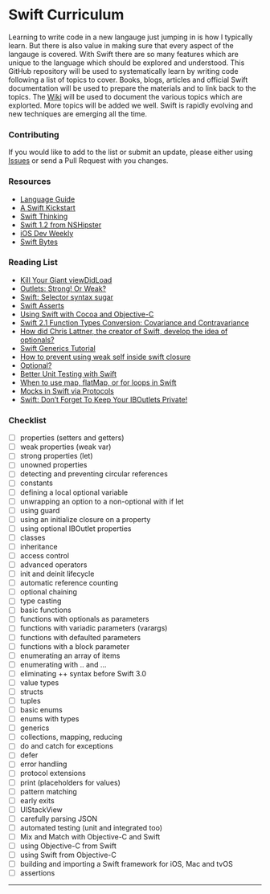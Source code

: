 # Swift Curriculum

Learning to write code in a new langauge just jumping in is how I typically learn.
But there is also value in making sure that every aspect of the langauge is covered.
With Swift there are so many features which are unique to the language which should
be explored and understood. This GitHub repository will be used to systematically
learn by writing code following a list of topics to cover. Books, blogs, articles
and official Swift documentation will be used to prepare the materials and to 
link back to the topics. The [Wiki] will be used to document the various topics
which are explorted. More topics will be added we well. Swift is rapidly evolving
and new techniques are emerging all the time.

### Contributing

If you would like to add to the list or submit an update, please either using [Issues] or
send a Pull Request with you changes. 

### Resources

 * [Language Guide](https://developer.apple.com/library/ios/documentation/Swift/Conceptual/Swift_Programming_Language/TheBasics.html#//apple_ref/doc/uid/TP40014097-CH5-ID309)
 * [A Swift Kickstart](https://itunes.apple.com/us/book/a-swift-kickstart/id891801923?mt=11)
 * [Swift Thinking](http://www.slideshare.net/natashatherobot/altconf-2015-swift-thinking) 
 * [Swift 1.2 from NSHipster](http://nshipster.com/swift-1.2/) 
 * [iOS Dev Weekly](https://iosdevweekly.com/)
 * [Swift Bytes](http://swiftbitesapp.com/)

### Reading List

 * [Kill Your Giant viewDidLoad](https://thatthinginswift.com/kill-your-viewdidload/)
 * [Outlets: Strong! Or Weak?](http://scottberrevoets.com/2016/03/21/outlets-strong-or-weak/)
 * [Swift: Selector syntax sugar](https://medium.com/swift-programming/swift-selector-syntax-sugar-81c8a8b10df3)
 * [Swift Asserts](https://www.mikeash.com/pyblog/friday-qa-2016-03-04-swift-asserts.html)
 * [Using Swift with Cocoa and Objective-C](https://developer.apple.com/library/ios/documentation/Swift/Conceptual/BuildingCocoaApps/MixandMatch.html#//apple_ref/doc/uid/TP40014216-CH10-ID136)
 * [Swift 2.1 Function Types Conversion: Covariance and Contravariance](https://www.uraimo.com/2015/09/29/Swift2.1-Function-Types-Conversion-Covariance-Contravariance/)
 * [How did Chris Lattner, the creator of Swift, develop the idea of optionals?](https://www.quora.com/How-did-Chris-Lattner-the-creator-of-Swift-develop-the-idea-of-optionals)
 * [Swift Generics Tutorial](http://www.raywenderlich.com/82572/swift-generics-tutorial)
 * [How to prevent using weak self inside swift closure](https://medium.com/swift-programming/how-to-prevent-using-weak-self-inside-swift-closure-2c113b8b2651)
 * [Optional?](http://swift.ayaka.me/posts/2015/10/5/optional)
 * [Better Unit Testing with Swift](http://masilotti.com/better-swift-unit-testing/)
 * [When to use map, flatMap, or for loops in Swift](http://www.mokacoding.com/blog/when-to-use-map-flatmap-for/)
 * [Mocks in Swift via Protocols](http://blog.eliperkins.me/mocks-in-swift-via-protocols)
 * [Swift: Don’t Forget To Keep Your IBOutlets Private!](http://natashatherobot.com/swift-iboutlets-private/)

### Checklist

 * [ ] properties (setters and getters)
 * [ ] weak properties (weak var)
 * [ ] strong properties (let)
 * [ ] unowned properties
 * [ ] detecting and preventing circular references
 * [ ] constants
 * [ ] defining a local optional variable
 * [ ] unwrapping an option to a non-optional with if let
 * [ ] using guard
 * [ ] using an initialize closure on a property
 * [ ] using optional IBOutlet properties
 * [ ] classes
 * [ ] inheritance
 * [ ] access control
 * [ ] advanced operators
 * [ ] init and deinit lifecycle
 * [ ] automatic reference counting
 * [ ] optional chaining
 * [ ] type casting
 * [ ] basic functions
 * [ ] functions with optionals as parameters
 * [ ] functions with variadic parameters (varargs)
 * [ ] functions with defaulted parameters
 * [ ] functions with a block parameter
 * [ ] enumerating an array of items
 * [ ] enumerating with .. and …
 * [ ] eliminating ++ syntax before Swift 3.0
 * [ ] value types
 * [ ] structs
 * [ ] tuples
 * [ ] basic enums
 * [ ] enums with types
 * [ ] generics
 * [ ] collections, mapping, reducing
 * [ ] do and catch for exceptions
 * [ ] defer
 * [ ] error handling
 * [ ] protocol extensions
 * [ ] print (placeholders for values)
 * [ ] pattern matching
 * [ ] early exits
 * [ ] UIStackView
 * [ ] carefully parsing JSON
 * [ ] automated testing (unit and integrated too)
 * [ ] Mix and Match with Objective-C and Swift
 * [ ] using Objective-C from Swift
 * [ ] using Swift from Objective-C
 * [ ] building and importing a Swift framework for iOS, Mac and tvOS
 * [ ] assertions

---

[Wiki]: https://github.com/brennanMKE/SwiftCurriculum/wiki
[Issues]: https://github.com/brennanMKE/SwiftCurriculum/issues